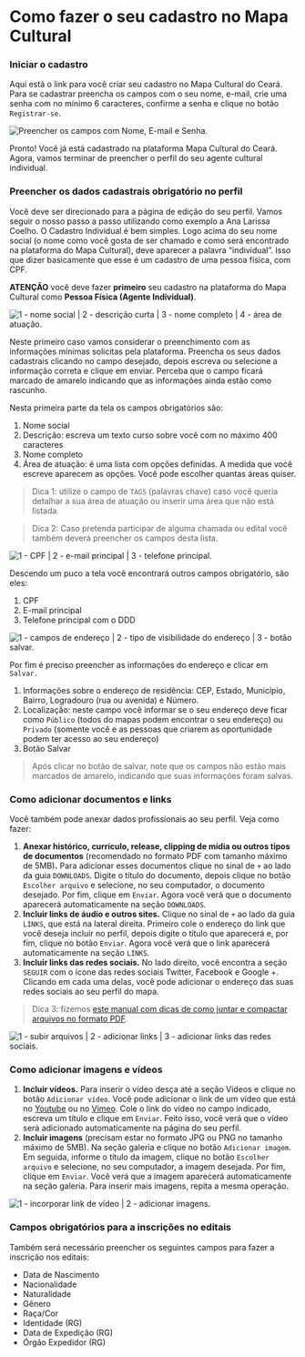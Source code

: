 # Como fazer o seu cadastro no Mapa Cultural

### Iniciar o cadastro

Aqui está o link para você criar seu cadastro no Mapa Cultural do Ceará. Para se cadastrar preencha os campos com o seu nome, e-mail, crie uma senha com no mínimo 6 caracteres, confirme a senha e clique no botão `Registrar-se`.

![Preencher os campos com Nome, E-mail e Senha.](../.gitbook/assets/como-fazer-o-seu-cadastro-no-mapa-cultural-01.png)

Pronto! Você já está cadastrado na plataforma Mapa Cultural do Ceará. Agora, vamos terminar de preencher o perfil do seu agente cultural individual.

### Preencher os dados cadastrais obrigatório no perfil

Você deve ser direcionado para a página de edição do seu perfil. Vamos seguir o nosso passo a passo utilizando como exemplo a Ana Larissa Coelho. O Cadastro Individual é bem simples. Logo acima do seu nome social \(o nome como você gosta de ser chamado e como será encontrado na plataforma do Mapa Cultural\), deve aparecer a palavra “individual”. Isso que dizer basicamente que esse é um cadastro de uma pessoa física, com CPF. 

**ATENÇÃO**  você deve fazer **primeiro** seu cadastro na plataforma do Mapa Cultural como **Pessoa Física \(Agente Individual\)**. 

![1 - nome social \| 2 - descri&#xE7;&#xE3;o curta \| 3 - nome completo \| 4 - &#xE1;rea de atua&#xE7;&#xE3;o.](../.gitbook/assets/como-fazer-o-seu-cadastro-no-mapa-cultural-02.png)

Neste primeiro caso vamos considerar o preenchimento com as informações mínimas solicitas pela plataforma. Preencha os seus dados cadastrais clicando no campo desejado, depois escreva ou selecione a informação correta e clique em enviar. Perceba que o campo ficará marcado de amarelo indicando que as informações ainda estão como rascunho.

Nesta primeira parte da tela os campos obrigatórios são:

1. Nome social
2. Descrição: escreva um texto curso sobre você com no máximo 400 caracteres
3. Nome completo
4. Área de atuação: é uma lista com opções definidas. A medida que você escreve aparecem as opções. Você pode escolher quantas áreas quiser. 

> Dica 1: utilize o campo de `TAGS` \(palavras chave\) caso você queria detalhar a sua área de atuação ou inserir uma área que não está listada.

> Dica 2: Caso pretenda participar de alguma chamada ou edital você também deverá preencher os campos desta lista.

![1 - CPF \| 2 - e-mail principal \| 3 - telefone principal.](../.gitbook/assets/como-fazer-o-seu-cadastro-no-mapa-cultural-03.png)

Descendo um puco a tela você encontrará outros campos obrigatório, são eles:

1. CPF
2. E-mail principal
3. Telefone principal com o DDD

![1 - campos de endere&#xE7;o \| 2 - tipo de visibilidade do endere&#xE7;o \| 3 - bot&#xE3;o salvar.](../.gitbook/assets/como-fazer-o-seu-cadastro-no-mapa-cultural-04.png)

Por fim é preciso preencher as informações do endereço e clicar em `Salvar.`

1. Informações sobre o endereço de residência: CEP, Estado, Município, Bairro, Logradouro \(rua ou avenida\) e Número.
2. Localização: neste campo você informar se o seu endereço deve ficar como `Público` \(todos do mapas podem encontrar o seu endereço\) ou `Privado` \(somente você e as pessoas que criarem as oportunidade podem ter acesso ao seu endereço\)
3. Botão Salvar

> Após clicar no botão de salvar, note que os campos não estão mais marcados de amarelo, indicando que suas informações foram salvas.

### Como adicionar documentos e links

Você também pode anexar dados profissionais ao seu perfil. Veja como fazer:

1. **Anexar histórico, currículo, release, clipping de mídia ou outros tipos de documentos** \(recomendado no formato PDF com tamanho máximo de 5MB\)**.**    Para adicionar esses documentos clique no sinal de `+` ao lado da guia `DOWNLOADS`. Digite o título do documento, depois clique no botão `Escolher arquivo` e selecione, no seu computador, o documento desejado. Por fim, clique em `Enviar`. Agora você verá que o documento aparecerá automaticamente na seção `DOWNLOADS`.
2.  **Incluir links de áudio e outros sites.** Clique no sinal de `+` ao lado da guia `LINKS`, que está na lateral direita. Primeiro cole o endereço do link que você deseja incluir no perfil, depois digite o título que aparecerá e, por fim, clique no botão `Enviar`. Agora você verá que o link aparecerá automaticamente na seção `LINKS`.
3. **Incluir links das redes sociais.**    No lado direito, você encontra a seção `SEGUIR` com o ícone das redes sociais Twitter, Facebook e Google +. Clicando em cada uma delas, você pode adicionar o endereço das suas redes sociais ao seu perfil do mapa.

> Dica 3: fizemos [este manual com dicas de como juntar e compactar arquivos no formato PDF](https://cultura-ceara.gitbook.io/dicas/).

![1 - subir arquivos \| 2 - adicionar links \| 3 - adicionar links das redes sociais.](../.gitbook/assets/como-fazer-o-seu-cadastro-no-mapa-cultural-05.png)

### Como adicionar imagens e vídeos

1. **Incluir vídeos.**    Para inserir o vídeo desça até a seção Vídeos e clique no botão `Adicionar vídeo`. Você pode adicionar o link de um vídeo que está no [Youtube](https://youtube.com/) ou no [Vimeo](https://vimeo.com/pt-br/). Cole o link do vídeo no campo indicado, escreva um título e clique em `Enviar`. Feito isso, você verá que o vídeo será adicionado automaticamente na página do seu perfil.
2. **Incluir imagens** \(precisam  estar no formato JPG  ou PNG no tamanho máximo de 5MB\).    Na seção galeria e clique no botão `Adicionar imagem`. Em seguida, informe o título da imagem, clique no botão `Escolher arquivo` e selecione, no seu computador, a imagem desejada. Por fim, clique em `Enviar`. Você verá que a imagem aparecerá automaticamente na seção galeria. Para  inserir mais imagens, repita a mesma operação.

![1 -  incorporar link de v&#xED;deo \| 2 - adicionar imagens.](../.gitbook/assets/como-fazer-o-seu-cadastro-no-mapa-cultural-06.png)

### Campos obrigatórios para a inscrições no editais

Também será necessário preencher os seguintes campos para fazer a inscrição nos editais:

* Data de Nascimento
* Nacionalidade
* Naturalidade
* Gênero
* Raça/Cor
* Identidade \(RG\)
* Data de Expedição \(RG\)
* Órgão Expedidor \(RG\)



